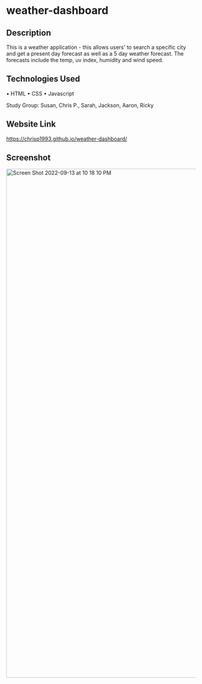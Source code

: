 # weather-dashboard

## Description
This is a weather application - this allows users' to search a specific city and get a present day forecast as well as a 5 day weather forecast. The forecasts include the temp, uv index, humidity and wind speed.

## Technologies Used
• HTML • CSS • Javascript

Study Group:
Susan, Chris P., Sarah, Jackson, Aaron, Ricky

## Website Link
https://chrisp1993.github.io/weather-dashboard/

## Screenshot
<img width="1350" alt="Screen Shot 2022-09-13 at 10 18 10 PM" src="https://user-images.githubusercontent.com/101524089/190043788-bce9e2ae-0b0e-4cdb-89af-4a013bfc6332.png">
